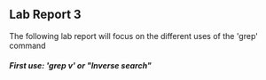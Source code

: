 __Lab Report 3__
---

The following lab report will focus on the different uses of the 'grep' command

<h5>First use: 'grep v' or "Inverse search"</h5>
